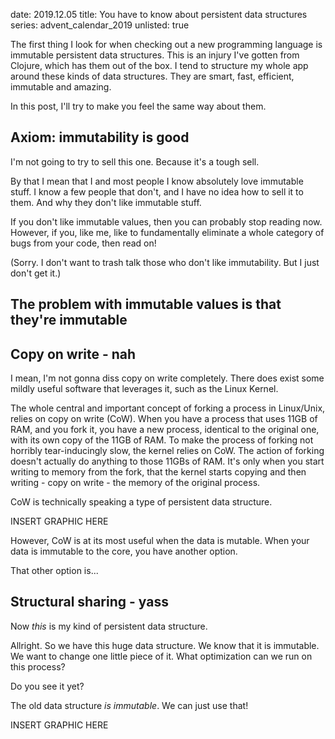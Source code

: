 date: 2019.12.05
title: You have to know about persistent data structures
series: advent_calendar_2019
unlisted: true

The first thing I look for when checking out a new programming language is immutable persistent data structures. This is an injury I've gotten from Clojure, which has them out of the box. I tend to structure my whole app around these kinds of data structures. They are smart, fast, efficient, immutable and amazing.

In this post, I'll try to make you feel the same way about them.

## Axiom: immutability is good

I'm not going to try to sell this one. Because it's a tough sell.

By that I mean that I and most people I know absolutely love immutable stuff. I know a few people that don't, and I have no idea how to sell it to them. And why they don't like immutable stuff.

If you don't like immutable values, then you can probably stop reading now. However, if you, like me, like to fundamentally eliminate a whole category of bugs from your code, then read on!

(Sorry. I don't want to trash talk those who don't like immutability. But I just don't get it.)

## The problem with immutable values is that they're immutable

## Copy on write - nah

I mean, I'm not gonna diss copy on write completely. There does exist some mildly useful software that leverages it, such as the Linux Kernel.

The whole central and important concept of forking a process in Linux/Unix, relies on copy on write (CoW). When you have a process that uses 11GB of RAM, and you fork it, you have a new process, identical to the original one, with its own copy of the 11GB of RAM. To make the process of forking not horribly tear-inducingly slow, the kernel relies on CoW. The action of forking doesn't actually do anything to those 11GBs of RAM. It's only when you start writing to memory from the fork, that the kernel starts copying and then writing - copy on write - the memory of the original process.

CoW is technically speaking a type of persistent data structure.

INSERT GRAPHIC HERE

However, CoW is at its most useful when the data is mutable. When your data is immutable to the core, you have another option.

That other option is...

## Structural sharing - yass

Now _this_ is my kind of persistent data structure.

Allright. So we have this huge data structure. We know that it is immutable. We want to change one little piece of it. What optimization can we run on this process?

Do you see it yet?

The old data structure _is immutable_. We can just use that!

INSERT GRAPHIC HERE